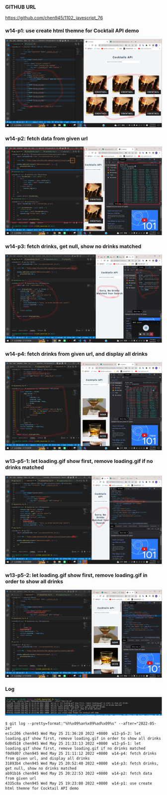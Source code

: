 ### GITHUB URL

https://github.com/chen945/1102_javescript_76

### w14-p1: use create html themne for Cocktail API demo

![p1](./p1.png)

### w14-p2: fetch data from given url

![p2](./p2.png)

### w14-p3: fetch drinks, get null, show no drinks matched

![p3](./p3.png)

### w14-p4: fetch drinks from given url, and display all drinks

![p4](./p4.png)

### w13-p5-1: let loading.gif show first, remove loading.gif if no drinks matched

![p5](./p5.png)

### w13-p5-2: let loading.gif show first, remove loading.gif in order to show all drinks

![p5-1](./p5-1.png)

### Log

![log](./log.png)

```
$ git log --pretty=format:"%h%x09%an%x09%ad%x09%s" --after="2022-05-24"
ec1c206 chen945 Wed May 25 21:36:28 2022 +0800  w13-p5-2: let loading.gif show first, remove loading.gif in order to show all drinks
6d0d518 chen945 Wed May 25 21:33:13 2022 +0800  w13-p5-1: let loading.gif show first, remove loading.gif if no drinks matched
f0d9d07 chen945 Wed May 25 21:11:12 2022 +0800  w14-p4: fetch drinks from given url, and display all drinks
31893b4 chen945 Wed May 25 20:52:40 2022 +0800  w14-p3: fetch drinks, get null, show no drinks matched
ab91b16 chen945 Wed May 25 20:22:53 2022 +0800  w14-p2: fetch data from given url
4335c8a chen945 Wed May 25 19:23:08 2022 +0800  w14-p1: use create html themne for Cocktail API demo
```
